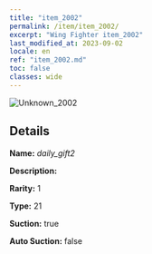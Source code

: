 ```yaml
---
title: "item_2002"
permalink: /item/item_2002/
excerpt: "Wing Fighter item_2002"
last_modified_at: 2023-09-02
locale: en
ref: "item_2002.md"
toc: false
classes: wide
---
```



 ![Unknown_2002](/images/item/daily_gift2_p.png)



## Details

 **Name:** *daily_gift2* 

 **Description:** 

 **Rarity:** 1 

 **Type:** 21 

 **Suction:** true 

 **Auto Suction:** false 


